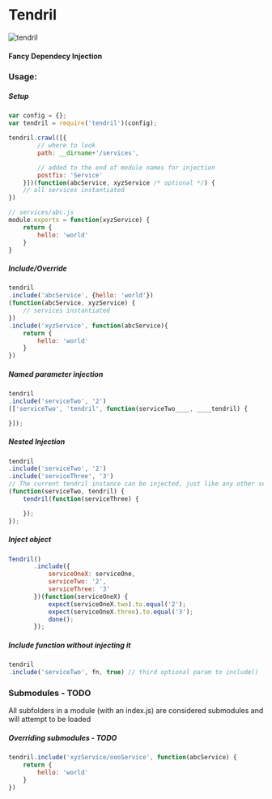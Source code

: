 # Tendril
![tendril](http://upload.wikimedia.org/wikipedia/commons/1/17/Vine.jpg)

#### Fancy Dependecy Injection

### Usage:

##### Setup
```js
var config = {};
var tendril = require('tendril')(config);

tendril.crawl([{
        // where to look
        path: __dirname+'/services',

        // added to the end of module names for injection
        postfix: 'Service'
    }])(function(abcService, xyzService /* optional */) {
    // all services instantiated
})
```
```js
// services/abc.js
module.exports = function(xyzService) {
    return {
        hello: 'world'
    }
}
```

##### Include/Override
```js
tendril
.include('abcService', {hello: 'world'})
(function(abcService, xyzService) {
    // services instantiated
})
.include('xyzService', function(abcService){
    return {
        hello: 'world'
    }
})
```

##### Named parameter injection
```js
tendril
.include('serviceTwo', '2')
(['serviceTwo', 'tendril', function(serviceTwo____, ____tendril) {

}]);
```

##### Nested Injection
```js
tendril
.include('serviceTwo', '2')
.include('serviceThree', '3')
// The current tendril instance can be injected, just like any other service
(function(serviceTwo, tendril) {
    tendril(function(serviceThree) {

    });
});
```

##### Inject object
```js
Tendril()
       .include({
           serviceOneX: serviceOne,
           serviceTwo: '2',
           serviceThree: '3'
       })(function(serviceOneX) {
           expect(serviceOneX.two).to.equal('2');
           expect(serviceOneX.three).to.equal('3');
           done();
       });
```

##### Include function without injecting it
```js
tendril
.include('serviceTwo', fn, true) // third optional param to include()
```

### Submodules - TODO
All subfolders in a module (with an index.js) are considered submodules and will attempt to be loaded

##### Overriding submodules - TODO
```js
tendril.include('xyzService/oooService', function(abcService) {
    return {
        hello: 'world'
    }
})
```